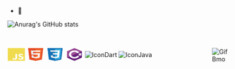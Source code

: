 - 🌱 

![Anurag's GitHub stats](https://github-readme-stats.vercel.app/api?username=jossxz&show_icons=true&theme=radical)

<!-- fazer uma api para monstrar imagens de flores e do clacla ao lado da api acima-->
##

<div style="display: inline_block"><br>
  <img align="center" alt="IconJs" height="30" width="40" src="https://raw.githubusercontent.com/devicons/devicon/master/icons/javascript/javascript-plain.svg">
  <img align="center" alt="IconHtml5" height="30" width="40" src="https://raw.githubusercontent.com/devicons/devicon/master/icons/html5/html5-original.svg">
  <img align="center" alt="IconCss3" height="30" width="40" src="https://raw.githubusercontent.com/devicons/devicon/master/icons/css3/css3-original.svg">
  <img align="center" alt="IconCsharp" height="30" width="40" src="https://raw.githubusercontent.com/devicons/devicon/master/icons/csharp/csharp-original.svg">
  <img align="center" alt="IconDart" height="40" width="40" src="https://img.icons8.com/color/48/dart.png">
  <img align="center" alt="IconJava" height="40" width="40" src="https://img.icons8.com/color/48/java-coffee-cup-logo--v1.png">
  
  <img align="right" alt="GifBmo" height="40" width="40" src="https://i.kym-cdn.com/photos/images/original/001/013/550/b37.gif" alt="bmo">
</div>
